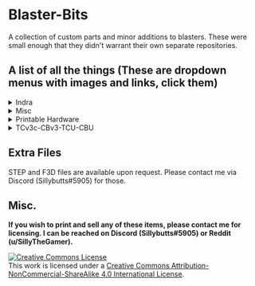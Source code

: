 # Blaster-Bits
A collection of custom parts and minor additions to blasters. These were small enough that they didn't warrant their own separate repositories. 

## A list of all the things (These are dropdown menus with images and links, click them)
<details>
<summary>Indra</summary>
<ul>
<li><a href="https://github.com/Sillybutts/Blaster-Bits/tree/main/Indra/Indra%20Beavertail%20Grip">Indra Beavertail Grip</a></li>
<li><a href="https://github.com/Sillybutts/Blaster-Bits/tree/main/Indra/Indra%20Extended%20Stock%20(4%20lengths)">TIndra Extended Stock (4 lengths)</a></li>
<li><a href="https://github.com/Sillybutts/Blaster-Bits/tree/main/Indra/Indra%20Flat-Faced%20Plunger">Indra Flat-Faced Plunger</a></li>
<li><a href="https://github.com/Sillybutts/Blaster-Bits/tree/main/Indra/Indra%20Muzzle%20Collets">Indra Muzzle Collets</a></li>
<li><a href="https://github.com/Sillybutts/Blaster-Bits/tree/main/Indra/Indra%20Passive%20Talon%20Magwell">Indra Passive Talon Magwell</a></li>
<li><a href="https://github.com/Sillybutts/Blaster-Bits/tree/main/Indra/Thicker%20Indra%20Trigger">Thicker Indra Trigger</a></li>
</ul>
</details>

<details>
<summary>Misc</summary>
<ul>
<li><a href="https://github.com/Sillybutts/Blaster-Bits/tree/main/Misc/1-2CPVC%20over%201-2PVC%20barrel%20band">1-2CPVC over 1-2PVC barrel band</a></li>
<li><a href="https://github.com/Sillybutts/Blaster-Bits/tree/main/Misc/2nd-Degree%20Burn%20Magwell%20Picatinny%20Rail">2nd-Degree Burn Magwell Picatinny Rail</a></li>
<li><a href="https://github.com/Sillybutts/Blaster-Bits/tree/main/Misc/Dummy%20Talon%20Mag">Dummy Talon Mag</a></li>
<li><a href="https://github.com/Sillybutts/Blaster-Bits/tree/main/Misc/Talon%20Mag%20Stand">Talon Mag Stand</a></li>
</ul>
</details>

<details>
<summary>Printable Hardware</summary>
<ul>
<li><a href="https://github.com/Sillybutts/Blaster-Bits/tree/main/Printable%20Hardware/Printable%204-40%20Screw%20Hex%20Standoff">Printable 4-40 Screw Hex Standoff</a></li>
<li><a href="https://github.com/Sillybutts/Blaster-Bits/tree/main/Printable%20Hardware/Printable%20CaptainSlug%20Nylon%20Spacer%20Replacement">Printable CaptainSlug Nylon Spacer Replacement</a></li>
<li><a href="https://github.com/Sillybutts/Blaster-Bits/tree/main/Printable%20Hardware/Printable%20TCv3c-CBv3%20RamRod">Printable TCv3c-CBv3 RamRod</a></li>
<li><a href="https://github.com/Sillybutts/Blaster-Bits/tree/main/Printable%20Hardware/Printable%20U%20Channels/Printed%20TCU%20U%20Channels">Printed TCU U Channels</a></li>
</ul>
</details>

<details>
<summary>TCv3c-CBv3-TCU-CBU</summary>
<ul>
<li><a href="https://github.com/Sillybutts/Blaster-Bits/tree/main/TCv3c-CBv3-TCU-CBU/Caliburn%20U%20Closed%20Top%20Doom-PrimingGrip">Caliburn U Closed Top Doom-PrimingGrip</a></li>
<li><a href="https://github.com/Sillybutts/Blaster-Bits/tree/main/TCv3c-CBv3-TCU-CBU/CaliburnV3%20(%2BU)%20Semi-Paddle%20Mag%20Release">CaliburnV3 (+U) Semi-Paddle Mag Release</a></li>
<li><a href="https://github.com/Sillybutts/Blaster-Bits/tree/main/TCv3c-CBv3-TCU-CBU/CaliburnV3%20Moden%20Wye%20Foregrip">CaliburnV3 Moden Wye Foregrip</a></li>
<li><a href="https://github.com/Sillybutts/Blaster-Bits/tree/main/TCv3c-CBv3-TCU-CBU/Remzak%20k14%20Plunger%20Spring%20Cone">Remzak k14 Plunger Spring Cone</a></li>
<li><a href="https://github.com/Sillybutts/Blaster-Bits/tree/main/TCv3c-CBv3-TCU-CBU/TalonClawV3c%20(%2BU)%20Paddle%20Mag%20Releases">TalonClawV3c (+U) Paddle Mag Releases</a></li>
<li><a href="https://github.com/Sillybutts/Blaster-Bits/tree/main/TCv3c-CBv3-TCU-CBU/TalonClawV3c%20(%2BU)%20Pull%20Only%20Mag%20Release">TalonClawV3c (+U) Pull Only Mag Release</a></li>
<li><a href="https://github.com/Sillybutts/Blaster-Bits/tree/main/TCv3c-CBv3-TCU-CBU/TalonClawV3c%20(%2BU)%20Single%20Type%20Mag%20Releases">TalonClawV3c (+U) Single Type Mag Releases</a></li>
<li><a href="https://github.com/Sillybutts/Blaster-Bits/tree/main/TCv3c-CBv3-TCU-CBU/TalonClawV3c%20Smooth%20Top%20Foregrip">TalonClawV3c Smooth Top Foregrip</a></li>
<li><a href="https://github.com/Sillybutts/Blaster-Bits/tree/main/TCv3c-CBv3-TCU-CBU/TalonClawV3c-Caliburn%20(%2BU)%20Improved%20Rambase">TalonClawV3c-Caliburn (+U) Improved Rambase</a></li>
<li><a href="https://github.com/Sillybutts/Blaster-Bits/tree/main/TCv3c-CBv3-TCU-CBU/TalonClawV3c-CaliburnV3%20(%2BU)%20Muzzle%20Barrel%20Collets">TalonClawV3c-CaliburnV3 (+U) Muzzle Barrel Collets
</a></li>
<li><a href="https://github.com/Sillybutts/Blaster-Bits/tree/main/TCv3c-CBv3-TCU-CBU/TalonClawV3c-CaliburnV3%20(%2BU)%20Ramrod%20Tip%20Trimming%20Guide">TalonClawV3c-CaliburnV3 (+U) Ramrod Tip Trimming Guide
</a></li>
<li><a href="https://github.com/Sillybutts/Blaster-Bits/tree/main/TCv3c-CBv3-TCU-CBU/TalonClawV3c-CaliburnV3%20(%2BU)%20Speed%20Seal%20Plungers">TalonClawV3c-CaliburnV3 (+U) Speed Seal Plungers</a></li>
<li><a href="https://github.com/Sillybutts/Blaster-Bits/tree/main/TCv3c-CBv3-TCU-CBU/TalonClawV3c-CaliburnV3%20(%2BU)%20Tiny%20Nugget%20Trigger%20Guard">TalonClawV3c-CaliburnV3 (+U) Tiny Nugget Trigger Guard</a></li>
<li><a href="https://github.com/Sillybutts/Blaster-Bits/tree/main/TCv3c-CBv3-TCU-CBU/TalonClawV3c-CaliburnV3%20(%2BU)%20k14%20Spring%20Guide%20Spacer">TalonClawV3c-CaliburnV3 (+U) k14 Spring Guide Spacer</a></li>
<li><a href="https://github.com/Sillybutts/Blaster-Bits/tree/main/TCv3c-CBv3-TCU-CBU/TalonClawV3c-CaliburnV3%20Beefy%20Milan%20Coupler">TalonClawV3c-CaliburnV3 Beefy Milan Coupler</a></li>
<li><a href="https://github.com/Sillybutts/Blaster-Bits/tree/main/TCv3c-CBv3-TCU-CBU/TalonClawV3c-CaliburnV3%20Stubby%20Grips"></a>TalonClawV3c-CaliburnV3 Stubby Grips</li>
</ul>
</details>

## Extra Files

STEP and F3D files are available upon request. Please contact me via Discord (Sillybutts#5905) for those. 

## Misc.

**If you wish to print and sell any of these items, please contact me for licensing. I can be reached on Discord (Sillybutts#5905) or Reddit (u/SillyTheGamer).**

<a rel="license" href="http://creativecommons.org/licenses/by-nc-sa/4.0/"><img alt="Creative Commons License" style="border-width:0" src="https://i.creativecommons.org/l/by-nc-sa/4.0/88x31.png" /></a><br />This work is licensed under a <a rel="license" href="http://creativecommons.org/licenses/by-nc-sa/4.0/">Creative Commons Attribution-NonCommercial-ShareAlike 4.0 International License</a>.
